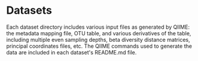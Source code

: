 Datasets
========

Each dataset directory includes various input files as generated by QIIME: the
metadata mapping file, OTU table, and various derivatives of the table,
including multiple even sampling depths, beta diversity distance matrices,
principal coordinates files, etc. The QIIME commands used to generate the data
are included in each dataset's README.md file.
